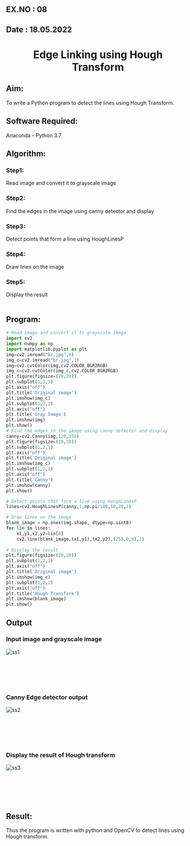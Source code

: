 ## EX.NO : 08
## Date : 18.05.2022
# <p align="center"> Edge Linking using Hough Transform</p>

## Aim:
To write a Python program to detect the lines using Hough Transform.

## Software Required:
Anaconda - Python 3.7

## Algorithm:
### Step1:
Read image and convert it to grayscale image
<br>


### Step2:
Find the edges in the image using canny detector and display
<br>

### Step3:
Detect points that form a line using HoughLinesP
<br>

### Step4:
Draw lines on the image
<br>

### Step5:
Display the result
<br>
<br>

## Program:
```Python
# Read image and convert it to grayscale image
import cv2 
import numpy as np
import matplotlib.pyplot as plt
img=cv2.imread("br.jpg",0)
img_c=cv2.imread("br.jpg",1)
img=cv2.cvtColor(img,cv2.COLOR_BGR2RGB)
img_c=cv2.cvtColor(img_c,cv2.COLOR_BGR2RGB)
plt.figure(figsize=(20,20))
plt.subplot(1,2,1)
plt.axis("off")
plt.title('Original image')
plt.imshow(img_c)
plt.subplot(1,2,2)
plt.axis("off")
plt.title('Gray Image')
plt.imshow(img)
plt.show()
# Find the edges in the image using canny detector and display
canny=cv2.Canny(img,120,150)
plt.figure(figsize=(20,20))
plt.subplot(1,2,1)
plt.axis("off")
plt.title('Original image')
plt.imshow(img_c)
plt.subplot(1,2,2)
plt.axis("off")
plt.title('Canny')
plt.imshow(canny)
plt.show()

# Detect points that form a line using HoughLinesP
lines=cv2.HoughLinesP(canny,1,np.pi/180,50,20,2)

# Draw lines on the image
blank_image = np.ones(img.shape, dtype=np.uint8)
for lin in lines:
    x1,y1,x2,y2=lin[0]
    cv2.line(blank_image,(x1,y1),(x2,y2),(255,0,0),2)
    
# Display the result
plt.figure(figsize=(20,20))
plt.subplot(1,2,1)
plt.axis("off")
plt.title('Original image')
plt.imshow(img_c)
plt.subplot(1,2,2)
plt.axis("off")
plt.title('Hough Transform')
plt.imshow(blank_image)
plt.show()

```
## Output

### Input image and grayscale image

![ss1](https://user-images.githubusercontent.com/75235704/171360937-d208dad9-6cd5-4f5d-ad95-846c5ca65fee.png)

<br>
<br>
<br>
<br>

### Canny Edge detector output
![ss2](https://user-images.githubusercontent.com/75235704/171360974-1ed62a83-5f5e-443c-af70-017b71601140.png)


<br>
<br>
<br>
<br>


### Display the result of Hough transform

![ss3](https://user-images.githubusercontent.com/75235704/171361014-da06e595-0fbb-4bb0-9cec-c71c7028a9db.png)

<br>
<br>
<br>
<br>



## Result:
Thus the program is written with python and OpenCV to detect lines using Hough transform. 
